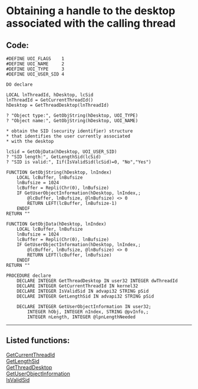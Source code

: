<link rel="stylesheet" type="text/css" href="../css/win32api.css">  
<link rel="stylesheet" href="https://cdnjs.cloudflare.com/ajax/libs/font-awesome/4.7.0/css/font-awesome.min.css">

# Obtaining a handle to the desktop associated with the calling thread

## Code:
```foxpro  
#DEFINE UOI_FLAGS    1
#DEFINE UOI_NAME     2
#DEFINE UOI_TYPE     3
#DEFINE UOI_USER_SID 4

DO declare

LOCAL lnThreadId, hDesktop, lcSid
lnThreadId = GetCurrentThreadId()
hDesktop = GetThreadDesktop(lnThreadId)

? "Object type:", GetObjString(hDesktop, UOI_TYPE)
? "Object name:", GetObjString(hDesktop, UOI_NAME)

* obtain the SID (security identifier) structure
* that identifies the user currently associated
* with the desktop

lcSid = GetObjData(hDesktop, UOI_USER_SID)
? "SID length:", GetLengthSid(lcSid)
? "SID is valid:", Iif(IsValidSid(lcSid)=0, "No","Yes")

FUNCTION GetObjString(hDesktop, lnIndex)
	LOCAL lcBuffer, lnBufsize
	lnBufsize = 1024
	lcBuffer = Repli(Chr(0), lnBufsize)
	IF GetUserObjectInformation(hDesktop, lnIndex,;
		@lcBuffer, lnBufsize, @lnBufsize) <> 0
		RETURN LEFT(lcBuffer, lnBufsize-1)
	ENDIF
RETURN ""

FUNCTION GetObjData(hDesktop, lnIndex)
	LOCAL lcBuffer, lnBufsize
	lnBufsize = 1024
	lcBuffer = Repli(Chr(0), lnBufsize)
	IF GetUserObjectInformation(hDesktop, lnIndex,;
		@lcBuffer, lnBufsize, @lnBufsize) <> 0
		RETURN LEFT(lcBuffer, lnBufsize)
	ENDIF
RETURN ""

PROCEDURE declare
	DECLARE INTEGER GetThreadDesktop IN user32 INTEGER dwThreadId
	DECLARE INTEGER GetCurrentThreadId IN kernel32
	DECLARE INTEGER IsValidSid IN advapi32 STRING pSid
	DECLARE INTEGER GetLengthSid IN advapi32 STRING pSid

	DECLARE INTEGER GetUserObjectInformation IN user32;
		INTEGER hObj, INTEGER nIndex, STRING @pvInfo,;
		INTEGER nLength, INTEGER @lpnLengthNeeded  
```  
***  


## Listed functions:
[GetCurrentThreadId](../libraries/kernel32/GetCurrentThreadId.md)  
[GetLengthSid](../libraries/advapi32/GetLengthSid.md)  
[GetThreadDesktop](../libraries/user32/GetThreadDesktop.md)  
[GetUserObjectInformation](../libraries/user32/GetUserObjectInformation.md)  
[IsValidSid](../libraries/advapi32/IsValidSid.md)  
